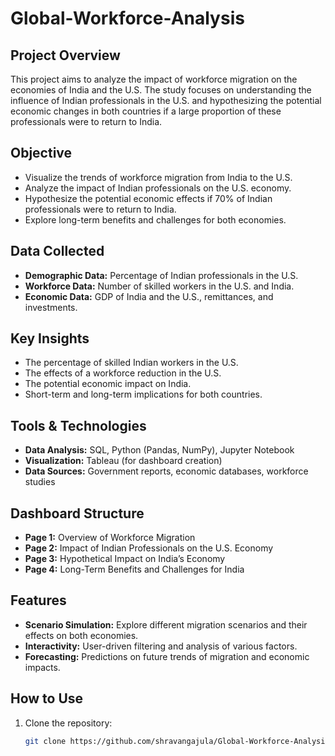 # Global-Workforce-Analysis

## Project Overview
This project aims to analyze the impact of workforce migration on the economies of India and the U.S. The study focuses on understanding the influence of Indian professionals in the U.S. and hypothesizing the potential economic changes in both countries if a large proportion of these professionals were to return to India.

## Objective
- Visualize the trends of workforce migration from India to the U.S.
- Analyze the impact of Indian professionals on the U.S. economy.
- Hypothesize the potential economic effects if 70% of Indian professionals were to return to India.
- Explore long-term benefits and challenges for both economies.

## Data Collected
- **Demographic Data:** Percentage of Indian professionals in the U.S.
- **Workforce Data:** Number of skilled workers in the U.S. and India.
- **Economic Data:** GDP of India and the U.S., remittances, and investments.

## Key Insights
- The percentage of skilled Indian workers in the U.S.
- The effects of a workforce reduction in the U.S.
- The potential economic impact on India.
- Short-term and long-term implications for both countries.

## Tools & Technologies
- **Data Analysis:** SQL, Python (Pandas, NumPy), Jupyter Notebook
- **Visualization:** Tableau (for dashboard creation)
- **Data Sources:** Government reports, economic databases, workforce studies

## Dashboard Structure
- **Page 1:** Overview of Workforce Migration
- **Page 2:** Impact of Indian Professionals on the U.S. Economy
- **Page 3:** Hypothetical Impact on India’s Economy
- **Page 4:** Long-Term Benefits and Challenges for India

## Features
- **Scenario Simulation:** Explore different migration scenarios and their effects on both economies.
- **Interactivity:** User-driven filtering and analysis of various factors.
- **Forecasting:** Predictions on future trends of migration and economic impacts.

## How to Use
1. Clone the repository:
   ```bash
   git clone https://github.com/shravangajula/Global-Workforce-Analysis.git
